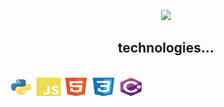 
<p align="center">
  <a href="https://github.com/Igthz">
    <img src="https://discord.c99.nl/widget/theme-1/1016119034770640916.png"/>
     </a>
  </div>
  
<h2 align="center">technologies...</h2>
<div style="display: inline_block"><br>
  <img align="center" alt="lie-Python" height="30" width="40" src="https://raw.githubusercontent.com/devicons/devicon/master/icons/python/python-original.svg">
  <img align="center" alt="lie-Js" height="30" width="40" src="https://raw.githubusercontent.com/devicons/devicon/master/icons/javascript/javascript-plain.svg">
  <img align="center" alt="lie-HTML" height="30" width="40" src="https://raw.githubusercontent.com/devicons/devicon/master/icons/html5/html5-original.svg">
  <img align="center" alt="lie-CSS" height="30" width="40" src="https://raw.githubusercontent.com/devicons/devicon/master/icons/css3/css3-original.svg">
  <img align="center" alt="lie-Csharp" height="30" width="40" src="https://raw.githubusercontent.com/devicons/devicon/master/icons/csharp/csharp-original.svg"> 
</div>
<div style="display: inline_block"><br>
</div>


